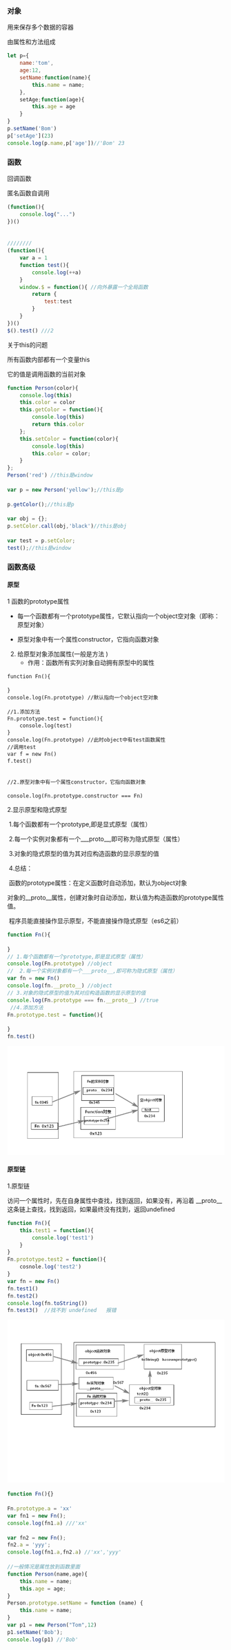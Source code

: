 ### 对象

用来保存多个数据的容器

由属性和方法组成

```js
let p={
    name:'tom',
    age:12,
    setName:function(name){
        this.name = name;
    },
    setAge;function(age){
        this.age = age
    }
}
p.setName('Bom')
p['setAge'](23)
console.log(p.name,p['age'])//'Bom' 23
```

### 函数

回调函数

匿名函数自调用

```js
(function(){
    console.log("...")
})()


////////
(function(){
    var a = 1
    function test(){
        console.log(++a)
    }
    window.$ = function(){ //向外暴露一个全局函数
        return {
            test:test
        }
    }
})()
$().test() ///2
```

关于this的问题

所有函数内部都有一个变量this

它的值是调用函数的当前对象

```js
function Person(color){
    console.log(this)
    this.color = color
    this.getColor = function(){
        console.log(this)
        return this.color
    };
    this.setColor = function(color){
        console.log(this)
        this.color = color;
    }
};
Person('red') //this是window 

var p = new Person('yellow');//this是p

p.getColor();//this是p

var obj = {};
p.setColor.call(obj,'black')//this是obj

var test = p.setColor;
test();//this是window
```

### 函数高级

#### 原型

1 函数的prototype属性

+  每一个函数都有一个prototype属性，它默认指向一个object空对象（即称：原型对象）

+ 原型对象中有一个属性constructor，它指向函数对象

2. 给原型对象添加属性(一般是方法 )
   + 作用：函数所有实列对象自动拥有原型中的属性 

```JS
function Fn(){
    
}
console.log(Fn.prototype) //默认指向一个object空对象

//1.添加方法
Fn.prototype.test = function(){
    console.log(test)
}
console.log(Fn.prototype) //此时object中有test函数属性
//调用test
var f = new Fn()
f.test()


//2.原型对象中有一个属性constructor，它指向函数对象

console.log(Fn.prototype.constructor === Fn)
```

2.显示原型和隐式原型

​    1.每个函数都有一个prototype,即是显式原型（属性）

​     2.每一个实例对象都有一个___proto__,即可称为隐式原型（属性）

​     3.对象的隐式原型的值为其对应构造函数的显示原型的值

​     4.总结：

​              函数的prototype属性：在定义函数时自动添加，默认为object对象

​              对象的__proto__属性，创建对象时自动添加，默认值为构造函数的prototype属性值。

​              程序员能直接操作显示原型，不能直接操作隐式原型（es6之前）

```	js
function Fn(){
    
}
// 1.每个函数都有一个prototype,即是显式原型（属性）
console.log(Fn.prototype) //object
//  2.每一个实例对象都有一个___proto__,即可称为隐式原型（属性）
var fn = new Fn()
console.log(fn.__proto__) //object
// 3.对象的隐式原型的值为其对应构造函数的显示原型的值
console.log(Fn.prototype === fn.__proto__) //true
 //4.添加方法
Fn.prototype.test = function(){
    
}
fn.test()
```

![avatar](./images/原型.png)

#### 原型链

1.原型链

访问一个属性时，先在自身属性中查找，找到返回，如果没有，再沿着 __proto__这条链上查找，找到返回，如果最终没有找到，返回undefined

```js
function Fn(){
    this.test1 = function(){
        console.log('test1')
    }
}
Fn.prototype.test2 = function(){
    cosnole.log('test2')
}
var fn = new Fn()
fn.test1()
fn.test2()
console.log(fn.toString())
fn.test3()  //找不到 undefined   报错
```

![avatar](./images/原型链.png)

```js
function Fn(){}

Fn.prototype.a = 'xx'
var fn1 = new Fn();
console.log(fn1.a) ///'xx'

var fn2 = new Fn();
fn2.a = 'yyy';
console.log(fn1.a,fn2.a) //'xx','yyy'

//一般情况是属性放到函数里面
function Person(name,age){
    this.name = name;
    this.age = age;
}
Person.prototype.setName = function (name) {
    this.name = name;
}
var p1 = new Person("Tom",12)
p1.setName('Bob');
console.log(p1) //'Bob'
```

  